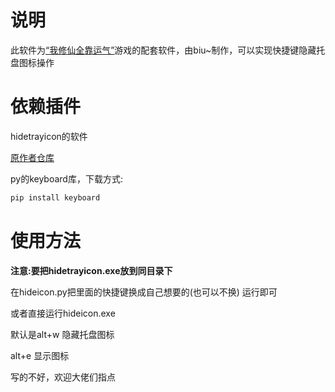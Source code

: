 # 说明
此软件为[“我修仙全靠运气”](https://www.52pojie.cn/thread-1582167-1-1.html)游戏的配套软件，由biu~制作，可以实现快捷键隐藏托盘图标操作
# 依赖插件
hidetrayicon的软件

[原作者仓库](https://github.com/LCiZY/HideTrayIcon)

py的keyboard库，下载方式:
```python
pip install keyboard
```
# 使用方法
**注意:要把hidetrayicon.exe放到同目录下**

在hideicon.py把里面的快捷键换成自己想要的(也可以不换)
运行即可

或者直接运行hideicon.exe

默认是alt+w 隐藏托盘图标

alt+e 显示图标

写的不好，欢迎大佬们指点
